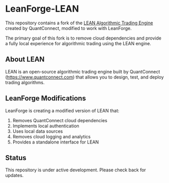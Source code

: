 # LeanForge-LEAN

This repository contains a fork of the [LEAN Algorithmic Trading Engine](https://github.com/QuantConnect/Lean) created by QuantConnect, modified to work with LeanForge.

The primary goal of this fork is to remove cloud dependencies and provide a fully local experience for algorithmic trading using the LEAN engine.

## About LEAN

LEAN is an open-source algorithmic trading engine built by QuantConnect (https://www.quantconnect.com) that allows you to design, test, and deploy trading algorithms. 

## LeanForge Modifications

LeanForge is creating a modified version of LEAN that:

1. Removes QuantConnect cloud dependencies
2. Implements local authentication
3. Uses local data sources
4. Removes cloud logging and analytics
5. Provides a standalone interface for LEAN

## Status

This repository is under active development. Please check back for updates.